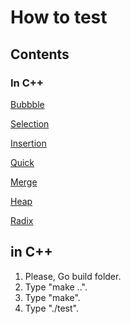 
# How to test
## Contents
### In C++
[Bubbble](https://github.com/greenthings/The-Algorithms-and-Data-Structures/blob/main/c%2B%2B/sorting_algorithms/BubbleSort.cpp) 

[Selection](https://github.com/greenthings/The-Algorithms-and-Data-Structures/blob/main/c%2B%2B/sorting_algorithms/SelectionSort.cpp)

[Insertion](https://github.com/greenthings/The-Algorithms-and-Data-Structures/blob/main/c%2B%2B/sorting_algorithms/InsertionSort.cpp)

[Quick](https://github.com/greenthings/The-Algorithms-and-Data-Structures/blob/main/c%2B%2B/sorting_algorithms/QuickSort.cpp)

[Merge](https://github.com/greenthings/The-Algorithms-and-Data-Structures/blob/main/c%2B%2B/sorting_algorithms/MergeSort.cpp)

[Heap](https://github.com/greenthings/The-Algorithms-and-Data-Structures/blob/main/c%2B%2B/sorting_algorithms/HeapSort.cpp)

[Radix](https://github.com/greenthings/The-Algorithms-and-Data-Structures/blob/main/c%2B%2B/sorting_algorithms/RadixSort.cpp)

## in C++
1. Please, Go build folder.
2. Type "make ..".
3. Type "make".
4. Type "./test". 
